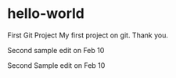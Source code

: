 # hello-world
First Git Project
My first project on git.
Thank you.



Second sample edit on Feb 10 


Second Sample edit on Feb 10

